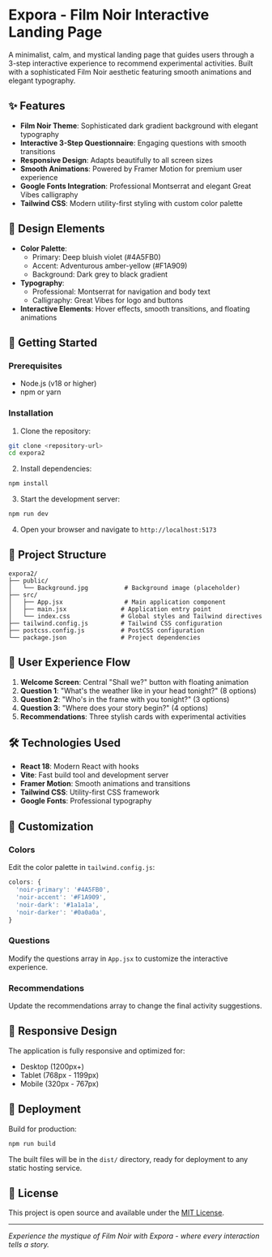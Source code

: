 # Expora - Film Noir Interactive Landing Page

A minimalist, calm, and mystical landing page that guides users through a 3-step interactive experience to recommend experimental activities. Built with a sophisticated Film Noir aesthetic featuring smooth animations and elegant typography.

## ✨ Features

- **Film Noir Theme**: Sophisticated dark gradient background with elegant typography
- **Interactive 3-Step Questionnaire**: Engaging questions with smooth transitions
- **Responsive Design**: Adapts beautifully to all screen sizes
- **Smooth Animations**: Powered by Framer Motion for premium user experience
- **Google Fonts Integration**: Professional Montserrat and elegant Great Vibes calligraphy
- **Tailwind CSS**: Modern utility-first styling with custom color palette

## 🎨 Design Elements

- **Color Palette**:
  - Primary: Deep bluish violet (#4A5FB0)
  - Accent: Adventurous amber-yellow (#F1A909)
  - Background: Dark grey to black gradient
- **Typography**: 
  - Professional: Montserrat for navigation and body text
  - Calligraphy: Great Vibes for logo and buttons
- **Interactive Elements**: Hover effects, smooth transitions, and floating animations

## 🚀 Getting Started

### Prerequisites
- Node.js (v18 or higher)
- npm or yarn

### Installation

1. Clone the repository:
```bash
git clone <repository-url>
cd expora2
```

2. Install dependencies:
```bash
npm install
```

3. Start the development server:
```bash
npm run dev
```

4. Open your browser and navigate to `http://localhost:5173`

## 📁 Project Structure

```
expora2/
├── public/
│   └── Background.jpg          # Background image (placeholder)
├── src/
│   ├── App.jsx                 # Main application component
│   ├── main.jsx               # Application entry point
│   └── index.css              # Global styles and Tailwind directives
├── tailwind.config.js         # Tailwind CSS configuration
├── postcss.config.js          # PostCSS configuration
└── package.json               # Project dependencies
```

## 🎯 User Experience Flow

1. **Welcome Screen**: Central "Shall we?" button with floating animation
2. **Question 1**: "What's the weather like in your head tonight?" (8 options)
3. **Question 2**: "Who's in the frame with you tonight?" (3 options)
4. **Question 3**: "Where does your story begin?" (4 options)
5. **Recommendations**: Three stylish cards with experimental activities

## 🛠️ Technologies Used

- **React 18**: Modern React with hooks
- **Vite**: Fast build tool and development server
- **Framer Motion**: Smooth animations and transitions
- **Tailwind CSS**: Utility-first CSS framework
- **Google Fonts**: Professional typography

## 🎨 Customization

### Colors
Edit the color palette in `tailwind.config.js`:
```javascript
colors: {
  'noir-primary': '#4A5FB0',
  'noir-accent': '#F1A909',
  'noir-dark': '#1a1a1a',
  'noir-darker': '#0a0a0a',
}
```

### Questions
Modify the questions array in `App.jsx` to customize the interactive experience.

### Recommendations
Update the recommendations array to change the final activity suggestions.

## 📱 Responsive Design

The application is fully responsive and optimized for:
- Desktop (1200px+)
- Tablet (768px - 1199px)
- Mobile (320px - 767px)

## 🚀 Deployment

Build for production:
```bash
npm run build
```

The built files will be in the `dist/` directory, ready for deployment to any static hosting service.

## 📄 License

This project is open source and available under the [MIT License](LICENSE).

---

*Experience the mystique of Film Noir with Expora - where every interaction tells a story.*
